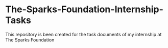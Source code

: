 # The-Sparks-Foundation-Internship-Tasks

This repository is been created for the task documents of my internship at The Sparks Foundation
